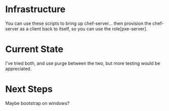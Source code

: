 Infrastructure
========

You can use these scripts to bring up chef-server... then provision
the chef-server as a client back to itself, so you can use the
role[pxe-server].


Current State
==========

I've tried both, and use purge between the two, but more testing would
be appreciated.


Next Steps
==========

Maybe bootstrap on windows?


